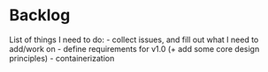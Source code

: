 # Backlog

List of things I need to do:
	- collect issues, and fill out what I need to add/work on
	- define requirements for v1.0 (+ add some core design principles)
	- containerization

	
